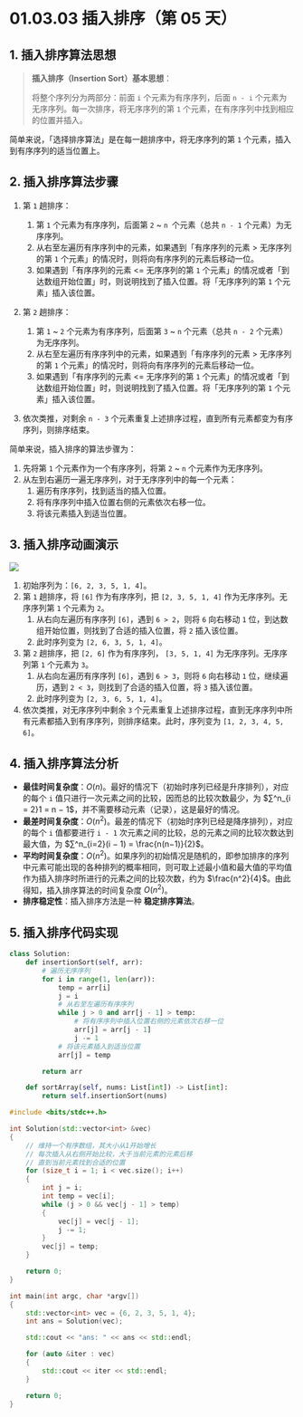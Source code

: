 # 01.03.03 插入排序（第 05 天）

## 1. 插入排序算法思想

> **插入排序（Insertion Sort）基本思想**：
>
> 将整个序列分为两部分：前面 `i` 个元素为有序序列，后面 `n - i` 个元素为无序序列。每一次排序，将无序序列的第 `1` 个元素，在有序序列中找到相应的位置并插入。

简单来说，「选择排序算法」是在每一趟排序中，将无序序列的第 `1` 个元素，插入到有序序列的适当位置上。

## 2. 插入排序算法步骤

1. 第 `1` 趟排序：
   1. 第 `1` 个元素为有序序列，后面第 `2` ~ `n `个元素（总共 `n - 1` 个元素）为无序序列。
   2. 从右至左遍历有序序列中的元素，如果遇到「有序序列的元素 > 无序序列的第 `1` 个元素」的情况时，则将向有序序列的元素后移动一位。
   3. 如果遇到「有序序列的元素 <= 无序序列的第 `1` 个元素」的情况或者「到达数组开始位置」时，则说明找到了插入位置。将「无序序列的第 `1` 个元素」插入该位置。
2. 第 `2` 趟排序：
   1. 第 `1` ~ `2` 个元素为有序序列，后面第 `3` ~ `n` 个元素（总共 `n - 2` 个元素）为无序序列。
   2. 从右至左遍历有序序列中的元素，如果遇到「有序序列的元素 > 无序序列的第 `1` 个元素」的情况时，则将向有序序列的元素后移动一位。
   3. 如果遇到「有序序列的元素 <= 无序序列的第 `1` 个元素」的情况或者「到达数组开始位置」时，则说明找到了插入位置。将「无序序列的第 `1` 个元素」插入该位置。

3. 依次类推，对剩余 `n - 3` 个元素重复上述排序过程，直到所有元素都变为有序序列，则排序结束。

简单来说，插入排序的算法步骤为：

1. 先将第 `1` 个元素作为一个有序序列，将第 `2` ~ `n` 个元素作为无序序列。
2. 从左到右遍历一遍无序序列，对于无序序列中的每一个元素：
   1. 遍历有序序列，找到适当的插入位置。
   2. 将有序序列中插入位置右侧的元素依次右移一位。
   3. 将该元素插入到适当位置。

## 3. 插入排序动画演示

![](images/01.03.03-001.gif)

1. 初始序列为：`[6, 2, 3, 5, 1, 4]`。
2. 第 `1` 趟排序，将 `[6]` 作为有序序列，把 `[2, 3, 5, 1, 4]` 作为无序序列。无序序列第 `1` 个元素为 `2`。
   1. 从右向左遍历有序序列 `[6]`，遇到 `6 > 2`，则将 `6` 向右移动 `1` 位，到达数组开始位置，则找到了合适的插入位置，将 `2` 插入该位置。
   2. 此时序列变为 `[2, 6, 3, 5, 1, 4]`。
3. 第 `2` 趟排序，把 `[2, 6]` 作为有序序列， `[3, 5, 1, 4]` 为无序序列。无序序列第 `1` 个元素为 `3`。
   1. 从右向左遍历有序序列 `[6]`，遇到 `6 > 3`，则将 `6` 向右移动 `1` 位，继续遍历，遇到 `2 < 3`，则找到了合适的插入位置，将 `3` 插入该位置。
   2. 此时序列变为 `[2, 3, 6, 5, 1, 4]`。
4. 依次类推，对无序序列中剩余 `3` 个元素重复上述排序过程，直到无序序列中所有元素都插入到有序序列，则排序结束。此时，序列变为 `[1, 2, 3, 4, 5, 6]`。

## 4. 插入排序算法分析

- **最佳时间复杂度**：$O(n)$。最好的情况下（初始时序列已经是升序排列），对应的每个 `i` 值只进行一次元素之间的比较，因而总的比较次数最少，为 $∑^n_{i = 2}1 = n − 1$，并不需要移动元素（记录），这是最好的情况。
- **最差时间复杂度**：$O(n^2)$。最差的情况下（初始时序列已经是降序排列），对应的每个 `i` 值都要进行 `i - 1` 次元素之间的比较，总的元素之间的比较次数达到最大值，为 $∑^n_{i=2}(i − 1) = \frac{n(n−1)}{2}$。
- **平均时间复杂度**：$O(n^2)$。如果序列的初始情况是随机的，即参加排序的序列中元素可能出现的各种排列的概率相同，则可取上述最小值和最大值的平均值作为插入排序时所进行的元素之间的比较次数，约为 $\frac{n^2}{4}$。由此得知，插入排序算法的时间复杂度 $O(n^2)$。
- **排序稳定性**：插入排序方法是一种 **稳定排序算法**。

## 5. 插入排序代码实现

```Python
class Solution:
    def insertionSort(self, arr):
        # 遍历无序序列
        for i in range(1, len(arr)):
            temp = arr[i]
            j = i
            # 从右至左遍历有序序列
            while j > 0 and arr[j - 1] > temp:
                # 将有序序列中插入位置右侧的元素依次右移一位
                arr[j] = arr[j - 1]
                j -= 1
            # 将该元素插入到适当位置
            arr[j] = temp

        return arr

    def sortArray(self, nums: List[int]) -> List[int]:
        return self.insertionSort(nums)
```

```C++
#include <bits/stdc++.h>

int Solution(std::vector<int> &vec)
{
    // 维持一个有序数组，其大小从1开始增长
    // 每次插入从右侧开始比较，大于当前元素的元素后移
    // 直到当前元素找到合适的位置
    for (size_t i = 1; i < vec.size(); i++)
    {
        int j = i;
        int temp = vec[i];
        while (j > 0 && vec[j - 1] > temp)
        {
            vec[j] = vec[j - 1];
            j -= 1;
        }
        vec[j] = temp;
    }

    return 0;
}

int main(int argc, char *argv[])
{
    std::vector<int> vec = {6, 2, 3, 5, 1, 4};
    int ans = Solution(vec);

    std::cout << "ans: " << ans << std::endl;

    for (auto &iter : vec)
    {
        std::cout << iter << std::endl;
    }

    return 0;
}
```
